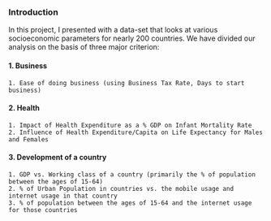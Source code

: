 ### Introduction 
In this project, I presented with a data-set that looks at various socioeconomic parameters for nearly 200 countries. We have divided our analysis on the basis of three major criterion:

#### 1. Business 
    1. Ease of doing business (using Business Tax Rate, Days to start business)

#### 2. Health 
    1. Impact of Health Expenditure as a % GDP on Infant Mortality Rate 
    2. Influence of Health Expenditure/Capita on Life Expectancy for Males and Females 

#### 3. Development of a country 
    1. GDP vs. Working class of a country (primarily the % of population between the ages of 15-64)
    2. % of Urban Population in countries vs. the mobile usage and internet usage in that country 
    3. % of population between the ages of 15-64 and the internet usage for those countries
